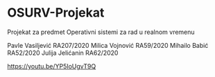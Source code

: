 # OSURV-Projekat
 Projekat za predmet Operativni sistemi za rad u realnom vremenu
 
 Pavle Vasiljević RA207/2020
 Milica Vojnović RA59/2020
 Mihailo Babić RA52/2020
 Julija Jelićanin RA62/2020

 https://youtu.be/YP5IoUgvT9Q
